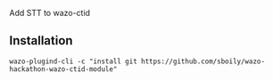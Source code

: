 Add STT to wazo-ctid

Installation
------------

    wazo-plugind-cli -c "install git https://github.com/sboily/wazo-hackathon-wazo-ctid-module"
